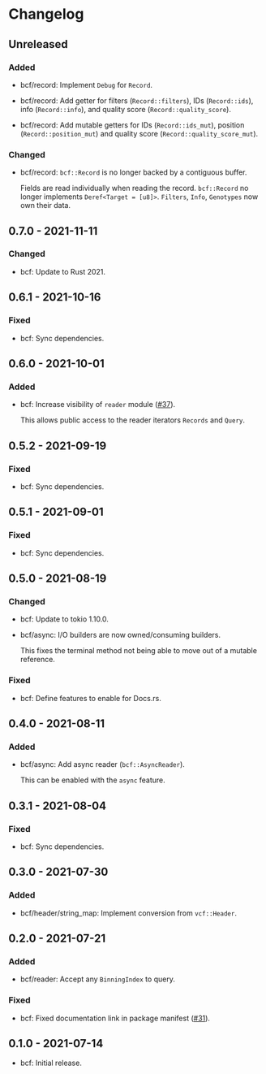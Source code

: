 # Changelog

## Unreleased

### Added

  * bcf/record: Implement `Debug` for `Record`.

  * bcf/record: Add getter for filters (`Record::filters`), IDs
    (`Record::ids`), info (`Record::info`), and quality score
    (`Record::quality_score`).

  * bcf/record: Add mutable getters for IDs (`Record::ids_mut`), position
    (`Record::position_mut`) and quality score (`Record::quality_score_mut`).

### Changed

  * bcf/record: `bcf::Record` is no longer backed by a contiguous buffer.

    Fields are read individually when reading the record. `bcf::Record` no
    longer implements `Deref<Target = [u8]>`. `Filters`, `Info`, `Genotypes`
    now own their data.

## 0.7.0 - 2021-11-11

### Changed

  * bcf: Update to Rust 2021.

## 0.6.1 - 2021-10-16

### Fixed

  * bcf: Sync dependencies.

## 0.6.0 - 2021-10-01

### Added

  * bcf: Increase visibility of `reader` module ([#37]).

    This allows public access to the reader iterators `Records` and `Query`.

[#37]: https://github.com/zaeleus/noodles/pull/37

## 0.5.2 - 2021-09-19

### Fixed

  * bcf: Sync dependencies.

## 0.5.1 - 2021-09-01

### Fixed

  * bcf: Sync dependencies.

## 0.5.0 - 2021-08-19

### Changed

  * bcf: Update to tokio 1.10.0.

  * bcf/async: I/O builders are now owned/consuming builders.

    This fixes the terminal method not being able to move out of a mutable
    reference.

### Fixed

  * bcf: Define features to enable for Docs.rs.

## 0.4.0 - 2021-08-11

### Added

  * bcf/async: Add async reader (`bcf::AsyncReader`).

    This can be enabled with the `async` feature.

## 0.3.1 - 2021-08-04

### Fixed

  * bcf: Sync dependencies.

## 0.3.0 - 2021-07-30

### Added

  * bcf/header/string_map: Implement conversion from `vcf::Header`.

## 0.2.0 - 2021-07-21

### Added

  * bcf/reader: Accept any `BinningIndex` to query.

### Fixed

  * bcf: Fixed documentation link in package manifest ([#31]).

[#31]: https://github.com/zaeleus/noodles/issues/31

## 0.1.0 - 2021-07-14

  * bcf: Initial release.
